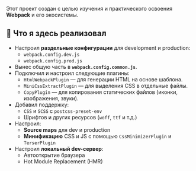Этот проект создан с целью изучения и практического освоения **Webpack** и его экосистемы.

## 🚀 Что я здесь реализовал

- Настроил **раздельные конфигурации** для development и production:
    - `webpack.config.dev.js`
    - `webpack.config.prod.js`
- Вынес общую часть в **`webpack.config.common.js`**.
- Подключил и настроил следующие плагины:
    - `HtmlWebpackPlugin` — для генерации HTML на основе шаблона.
    - `MiniCssExtractPlugin` — для выделения CSS в отдельные файлы.
    - `CopyPlugin` — для копирования статических файлов (иконки, изображения, звуки).
- Добавил поддержку:
    - `CSS` и `SCSS` с `postcss-preset-env`
    - Шрифтов и других ресурсов (`woff`, `ttf` и т.д.)
- Настроил:
    - **Source maps** для dev и production
    - **Минификацию** CSS и JS с помощью `CssMinimizerPlugin` и `TerserPlugin`
- Настроил **локальный dev-сервер**:
    - Автооткрытие браузера
    - Hot Module Replacement (HMR)

